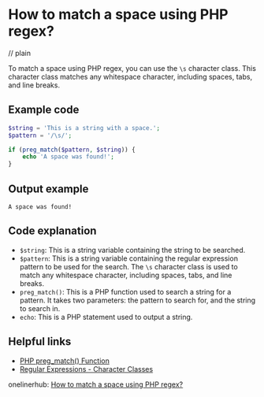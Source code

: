 # How to match a space using PHP regex?
// plain

To match a space using PHP regex, you can use the `\s` character class. This character class matches any whitespace character, including spaces, tabs, and line breaks.

## Example code

```php
$string = 'This is a string with a space.';
$pattern = '/\s/';

if (preg_match($pattern, $string)) {
    echo 'A space was found!';
}
```

## Output example

```
A space was found!
```

## Code explanation

- `$string`: This is a string variable containing the string to be searched.
- `$pattern`: This is a string variable containing the regular expression pattern to be used for the search. The `\s` character class is used to match any whitespace character, including spaces, tabs, and line breaks.
- `preg_match()`: This is a PHP function used to search a string for a pattern. It takes two parameters: the pattern to search for, and the string to search in.
- `echo`: This is a PHP statement used to output a string.

## Helpful links
- [PHP preg_match() Function](https://www.w3schools.com/php/func_preg_match.asp)
- [Regular Expressions - Character Classes](https://www.regular-expressions.info/charclass.html)

onelinerhub: [How to match a space using PHP regex?](https://onelinerhub.com/php-regex/how-to-match-a-space-using-php-regex)